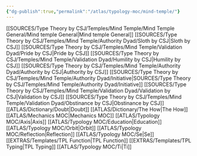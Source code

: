 ```yaml
---
{"dg-publish":true,"permalink":"/atlas/typology-moc/mind-temple/"}
---
```



[[SOURCES/Type Theory by CSJ/Temples/Mind Temple/Mind Temple General/Mind temple General\|Mind temple General]]
[[SOURCES/Type Theory by CSJ/Temples/Mind Temple/Authority Dyad/Sloth by CSJ\|Sloth by CSJ]]
[[SOURCES/Type Theory by CSJ/Temples/Mind Temple/Validation Dyad/Pride by CSJ\|Pride by CSJ]]
[[SOURCES/Type Theory by CSJ/Temples/Mind Temple/Validation Dyad/Humility by CSJ\|Humility by CSJ]]
[[SOURCES/Type Theory by CSJ/Temples/Mind Temple/Authority Dyad/Authority by CSJ\|Authority by CSJ]]
[[SOURCES/Type Theory by CSJ/Temples/Mind Temple/Authority Dyad/Initiative\|SOURCES/Type Theory by CSJ/Temples/Mind Temple/Authority Dyad/Initiative]]
[[SOURCES/Type Theory by CSJ/Temples/Mind Temple/Validation Dyad/Validation by CSJ\|Validation by CSJ]]
[[SOURCES/Type Theory by CSJ/Temples/Mind Temple/Validation Dyad/Obstinance by CSJ\|Obstinance by CSJ]]
[[ATLAS/Dictionary/Doubt\|Doubt]]
[[ATLAS/Dictionary/The How\|The How]]
[[ATLAS/Mechanics MOC\|Mechanics MOC]]
[[ATLAS/Typology MOC/Axis\|Axis]] 
[[ATLAS/Typology MOC/Education\|Education]]
[[ATLAS/Typology MOC/Orbit\|Orbit]]
[[ATLAS/Typology MOC/Reflection\|Reflection]]
[[ATLAS/Typology MOC/Se\|Se]]
[[EXTRAS/Templates/TPL Function\|TPL Function]]
[[EXTRAS/Templates/TPL Typing\|TPL Typing]]
[[ATLAS/Typology MOC/Ti\|Ti]]

